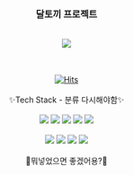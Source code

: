 <div align="center">
<h3>달토끼 프로젝트</h3><br>
<img src="https://capsule-render.vercel.app/api?type=Soft&color=200589&height=150&section=header&text=🌕daltokki🐰&fontSize=90" />
<br><br><br>

[![Hits](https://hits.seeyoufarm.com/api/count/incr/badge.svg?url=https%3A%2F%2Fgithub.com%2Fmungji7%2F-daltokki-&count_bg=%23AB20FD&title_bg=%237D12FF&icon=instacart.svg&icon_color=%23E7E7E7&title=hits&edge_flat=false)]((https://github.com/mungji7/-daltokki-))
<br><br>✨Tech Stack - 분류 다시해야함✨<br><br>
<img src="https://img.shields.io/badge/HTML-E34F26?style=flat-square&logo=HTML5&logoColor=white"/>
<img src="https://img.shields.io/badge/CSS3-1572B6?style=flat-square&logo=CSS&logoColor=white"/> 
<img src="https://img.shields.io/badge/javascript-F7DF1E?style=flat-square&logo=javascript&logoColor=white"/>
<img src="https://img.shields.io/badge/typescript-3178C6?style=flat-square&logo=typescript&logoColor=white"/>
<img src="https://img.shields.io/badge/jquery-0769AD?style=flat-square&logo=jquery&logoColor=white"/><br><br>
<img src="https://img.shields.io/badge/mongodb-47A248?style=flat-square&logo=mongodb&logoColor=white"/>
<img src="https://img.shields.io/badge/intellijidea-000000?style=flat-square&logo=intellijidea&logoColor=white"/>
<img src="https://img.shields.io/badge/github-181717?style=flat-square&logo=github&logoColor=white"/>
<img src="https://img.shields.io/badge/notion-000000?style=flat-square&logo=github&logoColor=notion"/>
<br><br>
🐹뭐넣었으면 좋겠어용?🐹
</div>
